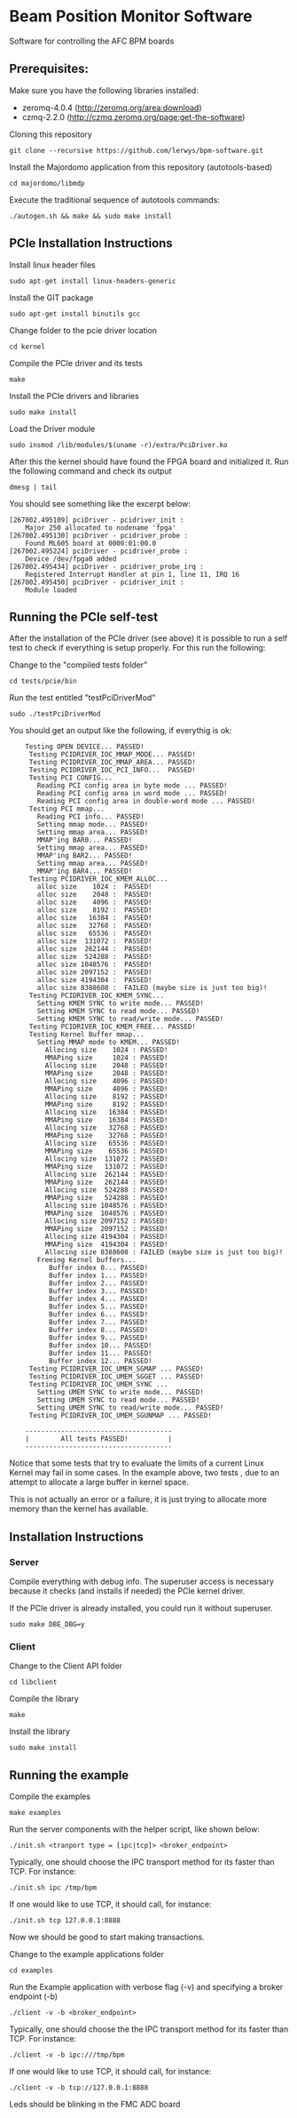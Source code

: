 # Beam Position Monitor Software

Software for controlling the AFC BPM boards

## Prerequisites:

Make sure you have the following libraries installed: 

* zeromq-4.0.4 (http://zeromq.org/area:download)
* czmq-2.2.0 (http://czmq.zeromq.org/page:get-the-software)

Cloning this repository

	git clone --recursive https://github.com/lerwys/bpm-software.git

Install the Majordomo application from this repository (autotools-based)

	cd majordomo/libmdp

Execute the traditional sequence of autotools commands:

	./autogen.sh && make && sudo make install

## PCIe Installation Instructions

Install linux header files

	sudo apt-get install linux-headers-generic

Install the GIT package

	sudo apt-get install binutils gcc

Change folder to the pcie driver location

	cd kernel

Compile the PCIe driver and its tests

	make

Install the PCIe drivers and libraries

	sudo make install

Load the Driver module

	sudo insmod /lib/modules/$(uname -r)/extra/PciDriver.ko

After this the kernel should have found the FPGA board 
and initialized it. Run the following command and check its output

	dmesg | tail

You should see something like the excerpt below:

	[267002.495109] pciDriver - pcidriver_init : 
		Major 250 allocated to nodename 'fpga'
	[267002.495130] pciDriver - pcidriver_probe : 
		Found ML605 board at 0000:01:00.0
	[267002.495224] pciDriver - pcidriver_probe : 
		Device /dev/fpga0 added
	[267002.495434] pciDriver - pcidriver_probe_irq : 
		Registered Interrupt Handler at pin 1, line 11, IRQ 16
	[267002.495450] pciDriver - pcidriver_init : 
		Module loaded

## Running the PCIe self-test

After the installation of the PCIe driver (see above) 
it is possible to run a self test to check if 
everything is setup properly. For this run the following:

Change to the "compiled tests folder"

	cd tests/pcie/bin

Run the test entitled "testPciDriverMod"

	sudo ./testPciDriverMod

You should get an output like the following, if everythig is ok:

        Testing OPEN DEVICE... PASSED!
         Testing PCIDRIVER_IOC_MMAP_MODE... PASSED!
         Testing PCIDRIVER_IOC_MMAP_AREA... PASSED!
         Testing PCIDRIVER_IOC_PCI_INFO...  PASSED!
         Testing PCI CONFIG... 
           Reading PCI config area in byte mode ... PASSED!
           Reading PCI config area in word mode ... PASSED!
           Reading PCI config area in double-word mode ... PASSED!
         Testing PCI mmap... 
           Reading PCI info... PASSED!
           Setting mmap mode... PASSED!
           Setting mmap area... PASSED!
           MMAP'ing BAR0... PASSED!
           Setting mmap area... PASSED!
           MMAP'ing BAR2... PASSED!
           Setting mmap area... PASSED!
           MMAP'ing BAR4... PASSED!
         Testing PCIDRIVER_IOC_KMEM_ALLOC...
           alloc size    1024 :  PASSED!
           alloc size    2048 :  PASSED!
           alloc size    4096 :  PASSED!
           alloc size    8192 :  PASSED!
           alloc size   16384 :  PASSED!
           alloc size   32768 :  PASSED!
           alloc size   65536 :  PASSED!
           alloc size  131072 :  PASSED!
           alloc size  262144 :  PASSED!
           alloc size  524288 :  PASSED!
           alloc size 1048576 :  PASSED!
           alloc size 2097152 :  PASSED!
           alloc size 4194304 :  PASSED!
           alloc size 8388608 :  FAILED (maybe size is just too big)!
         Testing PCIDRIVER_IOC_KMEM_SYNC...
           Setting KMEM SYNC to write mode... PASSED!
           Setting KMEM SYNC to read mode... PASSED!
           Setting KMEM SYNC to read/write mode... PASSED!
         Testing PCIDRIVER_IOC_KMEM_FREE... PASSED!
         Testing Kernel Buffer mmap... 
           Setting MMAP mode to KMEM... PASSED!
             Allocing size    1024 : PASSED!
             MMAPing size     1024 : PASSED!
             Allocing size    2048 : PASSED!
             MMAPing size     2048 : PASSED!
             Allocing size    4096 : PASSED!
             MMAPing size     4096 : PASSED!
             Allocing size    8192 : PASSED!
             MMAPing size     8192 : PASSED!
             Allocing size   16384 : PASSED!
             MMAPing size    16384 : PASSED!
             Allocing size   32768 : PASSED!
             MMAPing size    32768 : PASSED!
             Allocing size   65536 : PASSED!
             MMAPing size    65536 : PASSED!
             Allocing size  131072 : PASSED!
             MMAPing size   131072 : PASSED!
             Allocing size  262144 : PASSED!
             MMAPing size   262144 : PASSED!
             Allocing size  524288 : PASSED!
             MMAPing size   524288 : PASSED!
             Allocing size 1048576 : PASSED!
             MMAPing size  1048576 : PASSED!
             Allocing size 2097152 : PASSED!
             MMAPing size  2097152 : PASSED!
             Allocing size 4194304 : PASSED!
             MMAPing size  4194304 : PASSED!
             Allocing size 8388608 : FAILED (maybe size is just too big)!
           Freeing Kernel buffers...
              Buffer index 0... PASSED!
              Buffer index 1... PASSED!
              Buffer index 2... PASSED!
              Buffer index 3... PASSED!
              Buffer index 4... PASSED!
              Buffer index 5... PASSED!
              Buffer index 6... PASSED!
              Buffer index 7... PASSED!
              Buffer index 8... PASSED!
              Buffer index 9... PASSED!
              Buffer index 10... PASSED!
              Buffer index 11... PASSED!
              Buffer index 12... PASSED!
         Testing PCIDRIVER_IOC_UMEM_SGMAP ... PASSED!
         Testing PCIDRIVER_IOC_UMEM_SGGET ... PASSED!
         Testing PCIDRIVER_IOC_UMEM_SYNC ...
           Setting UMEM SYNC to write mode... PASSED!
           Setting UMEM SYNC to read mode... PASSED!
           Setting UMEM SYNC to read/write mode... PASSED!
         Testing PCIDRIVER_IOC_UMEM_SGUNMAP ... PASSED!

		-------------------------------------
		|        All tests PASSED!          |
		-------------------------------------

Notice that some tests that try to evaluate the limits of a current
Linux Kernel may fail in some cases. In the example above,
two tests , due to an attempt to allocate a large buffer in kernel
space.

This is not actually an error or a failure, it is just trying to
allocate more memory than the kernel has available.

## Installation Instructions

### Server

Compile everything with debug info. The superuser access 
is necessary because it checks (and installs if needed) 
the PCIe kernel driver. 

If the PCIe driver is already installed, you could
run it without superuser.

	sudo make DBE_DBG=y

### Client

Change to the Client API folder

	cd libclient

Compile the library

	make

Install the library
	
	sudo make install

## Running the example

Compile the examples

	make examples

Run the server components with the helper script, like shown below:

	./init.sh <tranport type = [ipc|tcp]> <broker_endpoint>

Typically, one should choose the IPC transport method
for its faster than TCP. For instance:

	./init.sh ipc /tmp/bpm

If one would like to use TCP, it should call, for instance:

	./init.sh tcp 127.0.0.1:8888

Now we should be good to start making transactions.

Change to the example applications folder

	cd examples

Run the Example application with verbose flag (-v)
and specifying a broker endpoint (-b)

	./client -v -b <broker_endpoint>

Typically, one should choose the the IPC transport method
for its faster than TCP. For instance:
	
	./client -v -b ipc:///tmp/bpm

If one would like to use TCP, it should call, for instance:

	./client -v -b tcp://127.0.0.1:8888

Leds should be blinking in the FMC ADC board
